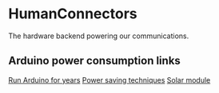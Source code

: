 HumanConnectors
===============

The hardware backend powering our communications.

Arduino power consumption links
-------------------------------

[Run Arduino for years](http://www.openhomeautomation.net/arduino-battery/)
[Power saving techniques](http://www.gammon.com.au/forum/?id=11497)
[Solar module](http://www.voltaicsystems.com/solar-arduino-guide.shtml)
